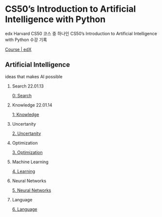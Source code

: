 # CS50’s Introduction to Artificial Intelligence with Python

edx Harvard CS50 코스 중 하나인 CS50’s Introduction to Artificial Intelligence with Python 수강 기록

[Course | edX](https://learning.edx.org/course/course-v1:HarvardX+CS50AI+1T2020/home)

## Artificial Intelligence

ideas that makes AI possible

1. Search 22.01.13
    
    [0: Search](CS50%E2%80%99s%20Int%208a013/0%20Search%20cac26.md)
    
2. Knowledge 22.01.14
    
    [1: Knowledge](CS50%E2%80%99s%20Int%208a013/1%20Knowledg%209edfd.md)
    
3. Uncertanity 
    
    [2. Uncertanity](CS50%E2%80%99s%20Int%208a013/2%20Uncertan%205a8ba.md)
    
4. Optimization 
    
    [3. Optimization](CS50%E2%80%99s%20Int%208a013/3%20Optimiza%20846f1.md)
    
5. Machine Learning 
    
    [4. Learning](CS50%E2%80%99s%20Int%208a013/4%20Learning%2009aa3.md)
    
6. Neural Networks 
    
    [5. Neural Networks](CS50%E2%80%99s%20Int%208a013/5%20Neural%20N%20a4bb4.md)
    
7. Language 
    
    [6. Language](CS50%E2%80%99s%20Int%208a013/6%20Language%200bfc4.md)
